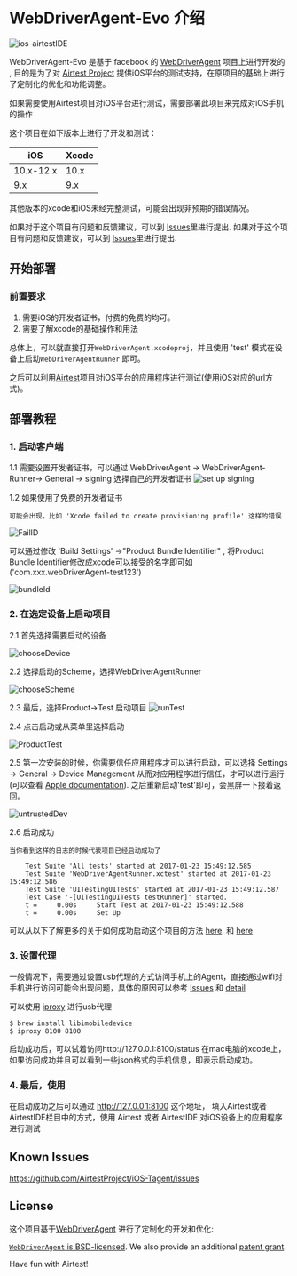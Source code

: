 # WebDriverAgent-Evo 介绍

![ios-airtestIDE](/IntroductionPhoto/ios-airtestIDE.gif "ios-airtestIDE")

WebDriverAgent-Evo 是基于 facebook 的 [WebDriverAgent](https://github.com/facebook/WebDriverAgent) 项目上进行开发的 , 目的是为了对 [Airtest Project](http://airtest.netease.com/) 提供iOS平台的测试支持，在原项目的基础上进行了定制化的优化和功能调整。

如果需要使用Airtest项目对iOS平台进行测试，需要部署此项目来完成对iOS手机的操作

这个项目在如下版本上进行了开发和测试：

| iOS       	| Xcode 	|
|-----------	|-------	|
| 10.x-12.x 	| 10.x  	|
| 9.x       	| 9.x   	|

其他版本的xcode和iOS未经完整测试，可能会出现非预期的错误情况。


如果对于这个项目有问题和反馈建议，可以到 [Issues](https://github.com/AirtestProject/iOS-Tagent/issues)里进行提出.
如果对于这个项目有问题和反馈建议，可以到 [Issues](https://github.com/AirtestProject/iOS-Tagent/issues)里进行提出.


## 开始部署

### 前置要求

1. 需要iOS的开发者证书，付费的免费的均可。
2. 需要了解xcode的基础操作和用法

总体上，可以就直接打开`WebDriverAgent.xcodeproj`，并且使用 'test' 模式在设备上启动`WebDriverAgentRunner` 即可。

之后可以利用[Airtest](http://airtest.netease.com/)项目对iOS平台的应用程序进行测试(使用iOS对应的url方式)。


## 部署教程

### 1. 启动客户端

1.1 需要设置开发者证书，可以通过  WebDriverAgent -> WebDriverAgent-Runner-> General -> signing 选择自己的开发者证书
![set up signing](/IntroductionPhoto/signing.png "set up signing")


1.2 如果使用了免费的开发者证书

    可能会出现，比如 'Xcode failed to create provisioning profile' 这样的错误

![FailID](/IntroductionPhoto/FailID.png "set up id Fail")

可以通过修改 'Build Settings' ->"Product Bundle Identifier" , 将Product Bundle Identifier修改成xcode可以接受的名字即可如('com.xxx.webDriverAgent-test123')

![bundleId](/IntroductionPhoto/bundleId.png "set up bundleId")

### 2. 在选定设备上启动项目

2.1 首先选择需要启动的设备

![chooseDevice](/IntroductionPhoto/chooseDevice.png "chooseDevice")

2.2 选择启动的Scheme，选择WebDriverAgentRunner

![chooseScheme](/IntroductionPhoto/chooseScheme.png "chooseScheme")

2.3 最后，选择Product->Test 启动项目
![runTest](/IntroductionPhoto/runTest.png "runTest")

2.4 点击启动或从菜单里选择启动

![ProductTest](/IntroductionPhoto/ProductTest.jpg "ProductTest")


2.5 第一次安装的时候，你需要信任应用程序才可以进行启动，可以选择 Settings -> General -> Device Management 从而对应用程序进行信任，才可以进行运行 (可以查看 [Apple documentation](https://support.apple.com/en-us/HT204460)). 之后重新启动'test'即可，会黑屏一下接着返回。

![untrustedDev](/IntroductionPhoto/untrustedDev.png "untrustedDev")

2.6 启动成功

    当你看到这样的日志的时候代表项目已经启动成功了

        Test Suite 'All tests' started at 2017-01-23 15:49:12.585
        Test Suite 'WebDriverAgentRunner.xctest' started at 2017-01-23 15:49:12.586
        Test Suite 'UITestingUITests' started at 2017-01-23 15:49:12.587
        Test Case '-[UITestingUITests testRunner]' started.
        t =     0.00s     Start Test at 2017-01-23 15:49:12.588
        t =     0.00s     Set Up


可以从以下了解更多的关于如何成功启动这个项目的方法 [here](https://github.com/facebook/WebDriverAgent/wiki/Starting-WebDriverAgent).
和 [here](https://github.com/appium/appium/blob/master/docs/en/drivers/ios-xcuitest-real-devices.md)

### 3. 设置代理
一般情况下，需要通过设置usb代理的方式访问手机上的Agent，直接通过wifi对手机进行访问可能会出现问题，具体的原因可以参考 [Issues](https://github.com/facebook/WebDriverAgent/wiki/Common-Issues) 和 [detail](https://github.com/facebook/WebDriverAgent/issues/288)

可以使用 [iproxy](https://github.com/libimobiledevice/libimobiledevice) 进行usb代理

    $ brew install libimobiledevice
    $ iproxy 8100 8100

启动成功后，可以试着访问http://127.0.0.1:8100/status 在mac电脑的xcode上，如果访问成功并且可以看到一些json格式的手机信息，即表示启动成功。


### 4. 最后，使用
在启动成功之后可以通过 http://127.0.0.1:8100 这个地址， 填入Airtest或者AirtestIDE栏目中的方式，使用 Airtest 或者 AirtestIDE 对iOS设备上的应用程序进行测试

## Known Issues

https://github.com/AirtestProject/iOS-Tagent/issues

## License
这个项目基于[WebDriverAgent](https://github.com/facebook/WebDriverAgent) 进行了定制化的开发和优化:


[`WebDriverAgent` is BSD-licensed](LICENSE). We also provide an additional [patent grant](PATENTS).


Have fun with Airtest!
